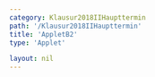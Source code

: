 ```yaml
---
category: Klausur2018IIHaupttermin
path: '/Klausur2018IIHaupttermin'
title: 'AppletB2'
type: 'Applet'

layout: nil
---
```

<link type="text/css" href="https://cdnjs.cloudflare.com/ajax/libs/jsxgraph/0.99.6/jsxgraph.css"><link rel="stylesheet" type="text/css" href="//cdnjs.cloudflare.com/ajax/libs/jsxgraph/0.99.7/jsxgraph.css" />
<div id="4c95a2ed-ff2b-4838-bfc9-ef695bf2c9a4" class="jxgbox" style="width:500px; height:500px">
<script type="text/javascript">
    (function() {
	const board = JXG.JSXGraph.initBoard('4c95a2ed-ff2b-4838-bfc9-ef695bf2c9a4', {
    							boundingbox: [-10, 15, 10, -5],
                  axis: false
              });
var M = board.create('point', [0,0], {name:'M', color:'red', fixed:true});
var A = board.create('point', [-5,0], {fixed:true, color:'red', name:'A'});
var C = board.create('point', [5,0], {fixed:true, color:'red', name:'C'});
var N = board.create('point', [0,10], {name:'N', color:'red', fixed:true});
var E = board.create('point', [-5,10], {fixed:true, color:'red', name:'E'});
var G = board.create('point', [5,10], {fixed:true, color:'red', name:'G'});
var D = board.create('point', [M.X()+1.5*Math.sin(45/180*Math.PI), M.Y()+1.5*Math.sin(45/180*Math.PI)], {color:'red', fixed:true, name:'D'});
var B = board.create('point', [M.X()+1.5*Math.sin(315/180*Math.PI), M.Y()+1.5*Math.sin(315/180*Math.PI)], {color:'red', fixed:true, name:'B'});
var H = board.create('point', [N.X()+1.5*Math.sin(45/180*Math.PI), N.Y()+1.5*Math.sin(45/180*Math.PI)], {color:'red', fixed:true, name:'H'});
var F = board.create('point', [N.X()+1.5*Math.sin(315/180*Math.PI), N.Y()+1.5*Math.sin(315/180*Math.PI)], {color:'red', fixed:true, name:'F'});
var phi = board.create('angle', [M,E,N], {name:'&phi;', radius:1.5});

board.create('segment', [A,B], {color:'red'});
board.create('segment', [B,C], {color:'red'});
board.create('segment', [C,D], {color:'red'});
board.create('segment', [D,A], {color:'red'});
board.create('segment', [E,F], {color:'red'});
board.create('segment', [F,G], {color:'red'});
board.create('segment', [G,H], {color:'red'});
board.create('segment', [H,E], {color:'red'});
board.create('segment', [A,E], {color:'red'});
board.create('segment', [B,F], {color:'red'});
board.create('segment', [C,G], {color:'red'});
board.create('segment', [D,H], {color:'red'});
board.create('segment', [F,H], {color:'gray', strokeWidth:2});
board.create('segment', [E,G], {color:'gray', strokeWidth:2});
board.create('segment', [A,C], {color:'gray', strokeWidth:2});
board.create('segment', [B,D], {color:'gray', strokeWidth:2});
var ME = board.create('segment', [M,E], {color:'purple', strokeWidth:2});
var S = board.create('glider', [-3.66,7.32,ME], {name:'S', color:'orange'});
board.create('polygon', [S,G,E]);

board.create('segment', [A,S], {color:'green'});
board.create('segment', [B,S], {color:'green'});
board.create('segment', [C,S], {color:'green'});
board.create('segment', [D,S], {color:'green'});

var MAS = board.create('angle', [M,A,S], {name:' ', radius:2});

board.create('text', [-6,12, function(){return 'x = '+ JXG.toFixed(Math.sqrt((5+S.X())*(5+S.X())+(10-S.Y())*(10-S.Y())),2);}], {fontsize:18});
board.create('text', [-2.5,12, function(){return 'V('+ JXG.toFixed(Math.sqrt((5+S.X())*(5+S.X())+(10-S.Y())*(10-S.Y())),2) + ') = '+ JXG.toFixed(10-0.89*Math.sqrt((5+S.X())*(5+S.X())+(10-S.Y())*(10-S.Y())),2) + 'cm^3';}], {fontsize:18});


})()
  </script>
  </div>
